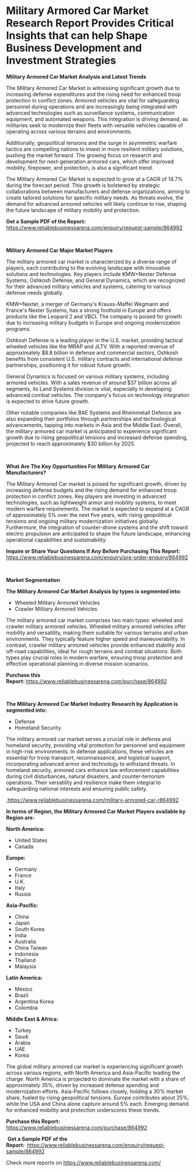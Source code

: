 <p><h1>Military Armored Car Market Research Report Provides Critical Insights that can help Shape Business Development and Investment Strategies</h1></p><p><strong>Military Armored Car Market Analysis and Latest Trends</strong></p>
<p><p>The Military Armored Car Market is witnessing significant growth due to increasing defense expenditures and the rising need for enhanced troop protection in conflict zones. Armored vehicles are vital for safeguarding personnel during operations and are increasingly being integrated with advanced technologies such as surveillance systems, communication equipment, and automated weapons. This integration is driving demand, as militaries seek to modernize their fleets with versatile vehicles capable of operating across various terrains and environments.</p><p>Additionally, geopolitical tensions and the surge in asymmetric warfare tactics are compelling nations to invest in more resilient military solutions, pushing the market forward. The growing focus on research and development for next-generation armored cars, which offer improved mobility, firepower, and protection, is also a significant trend.</p><p>The Military Armored Car Market is expected to grow at a CAGR of 14.7% during the forecast period. This growth is bolstered by strategic collaborations between manufacturers and defense organizations, aiming to create tailored solutions for specific military needs. As threats evolve, the demand for advanced armored vehicles will likely continue to rise, shaping the future landscape of military mobility and protection.</p></p>
<p><strong>Get a Sample PDF of the Report:&nbsp;</strong> <a href="https://www.reliablebusinessarena.com/enquiry/request-sample/864992?utm_campaign=3504&utm_medium=2&utm_source=Github&utm_content=ia&utm_term=30032025&utm_id=military-armored-car">https://www.reliablebusinessarena.com/enquiry/request-sample/864992</a></p>
<p>&nbsp;</p>
<p><strong>Military Armored Car Major Market Players</strong></p>
<p><p>The military armored car market is characterized by a diverse range of players, each contributing to the evolving landscape with innovative solutions and technologies. Key players include KMW+Nexter Defense Systems, Oshkosh Defense, and General Dynamics, which are recognized for their advanced military vehicles and systems, catering to various defense needs globally.</p><p>KMW+Nexter, a merger of Germany's Krauss-Maffei Wegmann and France's Nexter Systems, has a strong foothold in Europe and offers products like the Leopard 2 and VBCI. The company is poised for growth due to increasing military budgets in Europe and ongoing modernization programs.</p><p>Oshkosh Defense is a leading player in the U.S. market, providing tactical wheeled vehicles like the MRAP and JLTV. With a reported revenue of approximately $8.8 billion in defense and commercial sectors, Oshkosh benefits from consistent U.S. military contracts and international defense partnerships, positioning it for robust future growth.</p><p>General Dynamics is focused on various military systems, including armored vehicles. With a sales revenue of around $37 billion across all segments, its Land Systems division is vital, especially in developing advanced combat vehicles. The company's focus on technology integration is expected to drive future growth.</p><p>Other notable companies like BAE Systems and Rheinmetall Defence are also expanding their portfolios through partnerships and technological advancements, tapping into markets in Asia and the Middle East. Overall, the military armored car market is anticipated to experience significant growth due to rising geopolitical tensions and increased defense spending, projected to reach approximately $30 billion by 2025.</p></p>
<p>&nbsp;</p>
<p><strong>What Are The Key Opportunities For Military Armored Car Manufacturers?</strong></p>
<p><p>The Military Armored Car market is poised for significant growth, driven by increasing defense budgets and the rising demand for enhanced troop protection in conflict zones. Key players are investing in advanced technologies, such as lightweight armor and mobility systems, to meet modern warfare requirements. The market is expected to expand at a CAGR of approximately 5% over the next five years, with rising geopolitical tensions and ongoing military modernization initiatives globally. Furthermore, the integration of counter-drone systems and the shift toward electric propulsion are anticipated to shape the future landscape, enhancing operational capabilities and sustainability.</p></p>
<p><strong>Inquire or Share Your Questions If Any Before Purchasing This Report:</strong> <a href="https://www.reliablebusinessarena.com/enquiry/pre-order-enquiry/864992?utm_campaign=3504&utm_medium=2&utm_source=Github&utm_content=ia&utm_term=30032025&utm_id=military-armored-car">https://www.reliablebusinessarena.com/enquiry/pre-order-enquiry/864992</a></p>
<p>&nbsp;</p>
<p><strong>Market Segmentation</strong></p>
<p><strong>The Military Armored Car Market Analysis by types is segmented into:</strong></p>
<p><ul><li>Wheeled Military Armored Vehicles</li><li>Crawler Military Armored Vehicles</li></ul></p>
<p><p>The military armored car market comprises two main types: wheeled and crawler military armored vehicles. Wheeled military armored vehicles offer mobility and versatility, making them suitable for various terrains and urban environments. They typically feature higher speed and maneuverability. In contrast, crawler military armored vehicles provide enhanced stability and off-road capabilities, ideal for rough terrains and combat situations. Both types play crucial roles in modern warfare, ensuring troop protection and effective operational planning in diverse mission scenarios.</p></p>
<p><strong>Purchase this Report:&nbsp;</strong><a href="https://www.reliablebusinessarena.com/purchase/864992?utm_campaign=3504&utm_medium=2&utm_source=Github&utm_content=ia&utm_term=30032025&utm_id=military-armored-car">https://www.reliablebusinessarena.com/purchase/864992</a></p>
<p>&nbsp;</p>
<p><strong>The Military Armored Car Market Industry Research by Application is segmented into:</strong></p>
<p><ul><li>Defense</li><li>Homeland Security</li></ul></p>
<p><p>The military armored car market serves a crucial role in defense and homeland security, providing vital protection for personnel and equipment in high-risk environments. In defense applications, these vehicles are essential for troop transport, reconnaissance, and logistical support, incorporating advanced armor and technology to withstand threats. In homeland security, armored cars enhance law enforcement capabilities during civil disturbances, natural disasters, and counter-terrorism operations. Their versatility and resilience make them integral to safeguarding national interests and ensuring public safety.</p></p>
<p><a href="https://www.reliablebusinessarena.com/military-armored-car-r864992?utm_campaign=3504&utm_medium=2&utm_source=Github&utm_content=ia&utm_term=30032025&utm_id=military-armored-car">&nbsp;https://www.reliablebusinessarena.com/military-armored-car-r864992</a></p>
<p><strong>In terms of Region, the Military Armored Car Market Players available by Region are:</strong></p>
<p>
    <p> <strong> North America: </strong>
        <ul>
            <li>United States</li>
            <li>Canada</li>
        </ul>
        </p> 
    <p> <strong> Europe: </strong>
        <ul>
            <li>Germany</li>
            <li>France</li>
            <li>U.K.</li>
            <li>Italy</li>
            <li>Russia</li>
        </ul>
        </p> 
    <p> <strong> Asia-Pacific: </strong>
        <ul>
            <li>China</li>
            <li>Japan</li>
            <li>South Korea</li>
            <li>India</li>
            <li>Australia</li>
            <li>China Taiwan</li>
            <li>Indonesia</li>
            <li>Thailand</li>
            <li>Malaysia</li>
        </ul>
        </p> 
    <p> <strong> Latin America: </strong>
        <ul>
            <li>Mexico</li>
            <li>Brazil</li>
            <li>Argentina Korea</li>
            <li>Colombia</li>
        </ul>
        </p> 
    <p> <strong> Middle East & Africa: </strong>
        <ul>
            <li>Turkey</li>
            <li>Saudi</li>
            <li>Arabia</li>
            <li>UAE</li>
            <li>Korea</li>
        </ul>
    </p>
    </p>
<p><p>The global military armored car market is experiencing significant growth across various regions, with North America and Asia-Pacific leading the charge. North America is projected to dominate the market with a share of approximately 35%, driven by increased defense spending and modernization efforts. Asia-Pacific follows closely, holding a 30% market share, fueled by rising geopolitical tensions. Europe contributes about 25%, while the USA and China alone capture around 5% each. Emerging demand for enhanced mobility and protection underscores these trends.</p></p>
<p><strong>Purchase this Report: </strong><a href="https://www.reliablebusinessarena.com/purchase/864992?utm_campaign=3504&utm_medium=2&utm_source=Github&utm_content=ia&utm_term=30032025&utm_id=military-armored-car">https://www.reliablebusinessarena.com/purchase/864992</a></p>
<p>&nbsp;<strong>Get a Sample PDF of the Report:&nbsp;&nbsp;</strong><a href="https://www.reliablebusinessarena.com/enquiry/request-sample/864992?utm_campaign=3504&utm_medium=2&utm_source=Github&utm_content=ia&utm_term=30032025&utm_id=military-armored-car">https://www.reliablebusinessarena.com/enquiry/request-sample/864992</a></p>
<p><strong></strong></p>
<p>Check more reports on <a href="https://www.reliablebusinessarena.com/?utm_campaign=3504&utm_medium=2&utm_source=Github&utm_content=ia&utm_term=30032025&utm_id=military-armored-car">https://www.reliablebusinessarena.com/</a></p>